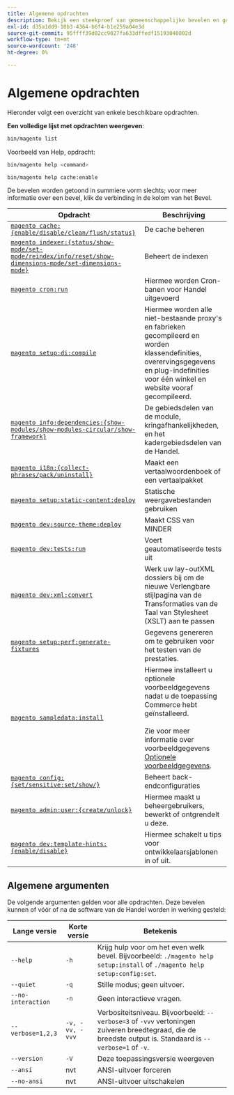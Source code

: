 ```yaml
---
title: Algemene opdrachten
description: Bekijk een steekproef van gemeenschappelijke bevelen en gebruik van de Handel CLI.
exl-id: d35a1dd9-10b3-4364-b6f4-b1e259a04e3d
source-git-commit: 95ffff39d82cc9027fa633dffedf15193040802d
workflow-type: tm+mt
source-wordcount: '248'
ht-degree: 0%

---
```


# Algemene opdrachten

Hieronder volgt een overzicht van enkele beschikbare opdrachten.

**Een volledige lijst met opdrachten weergeven**:

```bash
bin/magento list
```

Voorbeeld van Help, opdracht:

```bash
bin/magento help <command>
```

```bash
bin/magento help cache:enable
```

De bevelen worden getoond in summiere vorm slechts; voor meer informatie over een bevel, klik de verbinding in de kolom van het Bevel.

| Opdracht | Beschrijving |
|--- |--- |
| [`magento cache:{enable/disable/clean/flush/status}`](../cli/manage-cache.md) | De cache beheren |
| [`magento indexer:{status/show-mode/set-mode/reindex/info/reset/show-dimensions-mode/set-dimensions-mode}`](../cli/manage-indexers.md) | Beheert de indexen |
| [`magento cron:run`](../cli/configure-cron-jobs.md) | Hiermee worden Cron-banen voor Handel uitgevoerd |
| [`magento setup:di:compile`](../cli/code-compiler.md) | Hiermee worden alle niet-bestaande proxy&#39;s en fabrieken gecompileerd en worden klassendefinities, overervingsgegevens en plug-indefinities voor één winkel en website vooraf gecompileerd. |
| [`magento info:dependencies:{show-modules/show-modules-circular/show-framework}`](../cli/dependency-reports.md) | De gebiedsdelen van de module, kringafhankelijkheden, en het kadergebiedsdelen van de Handel. |
| [`magento i18n:{collect-phrases/pack/uninstall}`](../cli/localization.md) | Maakt een vertaalwoordenboek of een vertaalpakket |
| [`magento setup:static-content:deploy`](../cli/static-view-file-deployment.md) | Statische weergavebestanden gebruiken |
| [`magento dev:source-theme:deploy`](../cli/create-symlinks.md) | Maakt CSS van MINDER |
| [`magento dev:tests:run`](../cli/unit-tests.md) | Voert geautomatiseerde tests uit |
| [`magento dev:xml:convert`](../cli/convert-layout-files.md) | Werk uw lay-outXML dossiers bij om de nieuwe Verlengbare stijlpagina van de Transformaties van de Taal van Stylesheet (XSLT) aan te passen |
| [`magento setup:perf:generate-fixtures`](../cli/generate-data.md) | Gegevens genereren om te gebruiken voor het testen van de prestaties. |
| [`magento sampledata:install`](../../installation/sample-data/overview.md) | Hiermee installeert u optionele voorbeeldgegevens nadat u de toepassing Commerce hebt geïnstalleerd.<br><br>Zie voor meer informatie over voorbeeldgegevens [Optionele voorbeeldgegevens](../../installation/sample-data/overview.md). |
| [`magento config:{set/sensitive:set/show/}`](../cli/set-configuration-values.md) | Beheert back-endconfiguraties |
| [`magento admin:user:{create/unlock}`](../../installation/tutorials/admin.md#create-edit-or-unloack-an-administrator-account) | Hiermee maakt u beheergebruikers, bewerkt of ontgrendelt u deze. |
| [`magento dev:template-hints:{enable/disable}`](https://developer.adobe.com/commerce/frontend-core/guide/themes/debug/) | Hiermee schakelt u tips voor ontwikkelaarsjablonen in of uit. |

## Algemene argumenten

De volgende argumenten gelden voor alle opdrachten. Deze bevelen kunnen of vóór of na de software van de Handel worden in werking gesteld:

| Lange versie | Korte versie | Betekenis |
|--- |--- |--- |
| `--help` | `-h` | Krijg hulp voor om het even welk bevel. Bijvoorbeeld: `./magento help setup:install` of `./magento help setup:config:set`. |
| `--quiet` | `-q` | Stille modus; geen uitvoer. |
| `--no-interaction` | `-n` | Geen interactieve vragen. |
| `--verbose=1,2,3` | `-v, -vv, -vvv` | Verbositeitsniveau. Bijvoorbeeld: `--verbose=3` of `-vvv` vertoningen zuiveren breedtegraad, die de breedste output is. Standaard is `--verbose=1` of `-v`. |
| `--version` | `-V` | Deze toepassingsversie weergeven |
| `--ansi` | nvt | ANSI-uitvoer forceren |
| `--no-ansi` | nvt | ANSI-uitvoer uitschakelen |
